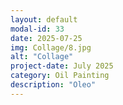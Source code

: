 ```yaml
---
layout: default
modal-id: 33
date: 2025-07-25
img: Collage/8.jpg
alt: "Collage"
project-date: July 2025
category: Oil Painting
description: "Oleo"
---
```

